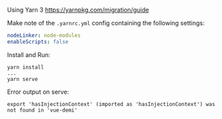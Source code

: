 Using Yarn 3
https://yarnpkg.com/migration/guide

Make note of the `.yarnrc.yml` config containing the following settings:

```yaml
nodeLinker: node-modules
enableScripts: false
```

Install and Run:

```
yarn install
...
yarn serve
```

Error output on serve:

```
export 'hasInjectionContext' (imported as 'hasInjectionContext') was not found in 'vue-demi'
```
